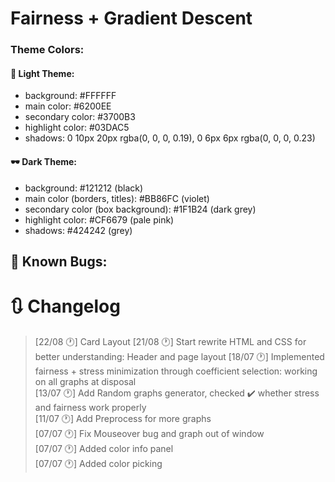 # Fairness + Gradient Descent

### Theme Colors:

#### 🔦 Light Theme:

- background: #FFFFFF
- main color: #6200EE
- secondary color: #3700B3
- highlight color: #03DAC5
- shadows: 0 10px 20px rgba(0, 0, 0, 0.19), 0 6px 6px rgba(0, 0, 0, 0.23)

#### 🕶️ Dark Theme:

- background: #121212 (black)
- main color (borders, titles): #BB86FC (violet)
- secondary color (box background): #1F1B24 (dark grey)
- highlight color: #CF6679 (pale pink)
- shadows: #424242 (grey)

## 🐛 Known Bugs:

# 🔃 Changelog

> [22/08 🕐] Card Layout
> [21/08 🕐] Start rewrite HTML and CSS for better understanding: Header and page layout
> [18/07 🕐] Implemented fairness + stress minimization through coefficient selection: working on all graphs at disposal\
> [13/07 🕐] Add Random graphs generator, checked ✔️ whether stress and fairness work properly\
> [11/07 🕐] Add Preprocess for more graphs\
> [07/07 🕐] Fix Mouseover bug and graph out of window\
> [07/07 🕐] Added color info panel\
> [07/07 🕐] Added color picking
